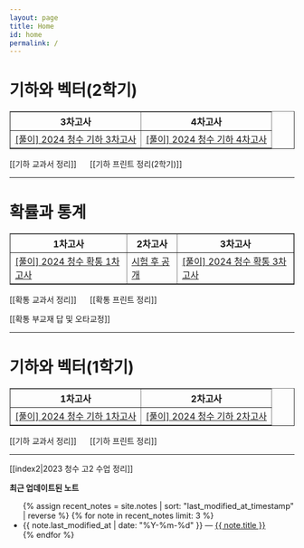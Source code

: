 ```yaml
---
layout: page
title: Home
id: home
permalink: /
---
```



# 기하와 벡터(2학기)

<table border="1">
<th>3차고사</th> <th>4차고사</th> 
  <tr>
    <td class="tg-0 lax"><a href="/pdf/2024%20test/%5B풀이%5D%202024%20청수%20기하%203차고사.pdf">[풀이] 2024 청수 기하 3차고사</a></td>
    <td class="tg-0 lax"><a href="https://mathpractice.netlify.app/csg4" target="_self">[풀이] 2024 청수 기하 4차고사</a></td>
  </tr>
  </table>

[[기하 교과서 정리]] &nbsp;&nbsp;&nbsp;&nbsp; [[기하 프린트 정리(2학기)]]

---
# 확률과 통계

<table border="1">
<th>1차고사</th> <th>2차고사</th>  <th>3차고사</th>
  <tr>
	<td class="tg-0 lax"><a href="https://mathpractice.netlify.app/csp1" target="_self">[풀이] 2024 청수 확통 1차고사</a></td>
	<td class="tg-0 lax"><a href="">시험 후 공개</a></td>
	<td class="tg-0 lax"><a href="/pdf/2024%20test/%5B풀이%5D%202024%20청수%20확통%203차고사.pdf">[풀이] 2024 청수 확통 3차고사</a></td>
  </tr>
  </table>
  

[[확통 교과서 정리]] &nbsp;&nbsp;&nbsp;&nbsp; [[확통 프린트 정리]] 

[[확통 부교재 답 및 오타교정]] &nbsp;&nbsp;&nbsp;&nbsp; 

---
# 기하와 벡터(1학기)


<table border="1">
<th>1차고사</th> <th>2차고사</th> 
  <tr>
	<td class="tg-0 lax"><a href="https://mathpractice.netlify.app/csg1" target="_self">[풀이] 2024 청수 기하 1차고사</a></td>
	<td class="tg-0 lax"><a href="https://mathpractice.netlify.app/csg2" target="_self">[풀이] 2024 청수 기하 2차고사</a></td>
  </tr>
  </table>

[[기하 교과서 정리]] &nbsp;&nbsp;&nbsp;&nbsp; [[기하 프린트 정리]] 



---

[[index2|2023 청수 고2 수업 정리]]

<strong>최근 업데이트된 노트</strong>

<ul>
  {% assign recent_notes = site.notes | sort: "last_modified_at_timestamp" | reverse %}
  {% for note in recent_notes limit: 3 %}
    <li>
      {{ note.last_modified_at | date: "%Y-%m-%d" }} — <a class="internal-link" href="{{ note.url }}">{{ note.title }}</a>
    </li>
  {% endfor %}
</ul>

<style>
  .wrapper {
    max-width: 46em;
  }
</style>
